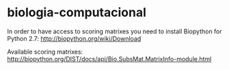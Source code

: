 # biologia-computacional
In order to have access to scoring matrixes you need to install Biopython for Python 2.7:
http://biopython.org/wiki/Download

Available scoring matrixes:
http://biopython.org/DIST/docs/api/Bio.SubsMat.MatrixInfo-module.html

